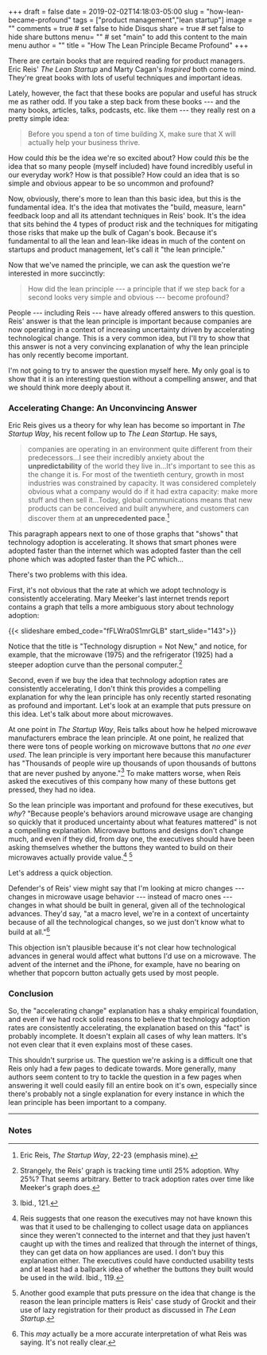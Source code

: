 +++
draft = false
date = 2019-02-02T14:18:03-05:00
slug = "how-lean-became-profound"
tags = ["product management","lean startup"]
image = ""
comments = true	# set false to hide Disqus
share = true	# set false to hide share buttons
menu= ""		# set "main" to add this content to the main menu
author = ""
title = "How The Lean Principle Became Profound"
+++

There are certain books that are required reading for product managers. Eric Reis' _The Lean Startup_ and Marty Cagan's _Inspired_ both come to mind. They're great books with lots of useful techniques and important ideas.

Lately, however, the fact that these books are popular and useful has struck me as rather odd. If you take a step back from these books --- and the many books, articles, talks, podcasts, etc. like them --- they really rest on a pretty simple idea: 

>Before you spend a ton of time building X, make sure that X will actually help your business thrive.

How could _this_ be the idea we're so excited about? How could _this_ be the idea that so many people (myself included) have found incredibly useful in our everyday work? How is that possible? How could an idea that is so simple and obvious appear to be so uncommon and profound?

Now, obviously, there's more to lean than this basic idea, but this is the fundamental idea. It's the idea that motivates the "build, measure, learn" feedback loop and all its attendant techniques in Reis' book. It's the idea that sits behind the 4 types of product risk and the techniques for mitigating those risks that make up the bulk of Cagan's book. Because it's fundamental to all the lean and lean-like ideas in much of the content on startups and product management, let's call it "the lean principle."

Now that we've named the principle, we can ask the question we're interested in more succinctly:

>How did the lean principle --- a principle that if we step back for a second looks very simple and obvious --- become profound?

People --- including Reis --- have already offered answers to this question. Reis' answer is that the lean principle is important because companies are now operating in a context of increasing uncertainty driven by accelerating technological change. This is a very common idea, but I'll try to show that this answer is not a very convincing explanation of why the lean principle has only recently become important.

I'm not going to try to answer the question myself here. My only goal is to show that it is an interesting question without a compelling answer, and that we should think more deeply about it.

### Accelerating Change: An Unconvincing Answer

Eric Reis gives us a theory for why lean has become so important in _The Startup Way_, his recent follow up to _The Lean Startup_. He says,

>companies are operating in an environment quite different from their predecessors...I see their incredibly anxiety about the **unpredictability** of the world they live in...It's important to see this as the change it is. For most of the twentieth century, growth in most industries was constrained by capacity. It was considered completely obvious what a company would do if it had extra capacity: make more stuff and then sell it...Today, global communications means that new products can be conceived and built anywhere, and customers can discover them at **an unprecedented pace**.[^1]

This paragraph appears next to one of those graphs that "shows" that technology adoption is accelerating. It shows that smart phones were adopted faster than the internet which was adopted faster than the cell phone which was adopted faster than the PC which... 

There's two problems with this idea. 

First, it's not obvious that the rate at which we adopt technology is consistently accelerating. Mary Meeker's last internet trends report contains a graph that tells a more ambiguous story about technology adoption:

{{< slideshare embed_code="fFLWra0S1mrGLB" start_slide="143">}}

Notice that the title is "Technology disruption = Not New," and notice, for example, that the microwave (1975) and the refrigerator (1925) had a steeper adoption curve than the personal computer.[^2]

Second, even if we buy the idea that technology adoption rates are consistently accelerating, I don't think this provides a compelling explanation for why the lean principle has only recently started resonating as profound and important. Let's look at an example that puts pressure on this idea. Let's talk about more about microwaves.

At one point in _The Startup Way_, Reis talks about how he helped microwave manufacturers embrace the lean principle. At one point, he realized that there were tons of people working on microwave buttons that _no one ever used_. The lean principle is very important here because this manufacturer has "Thousands of people wire up thousands of upon thousands of buttons that are never pushed by anyone."[^3] To make matters worse, when Reis asked the executives of this company how many of these buttons get pressed, they had no idea.

So the lean principle was important and profound for these executives, but _why_? "Because people's behaviors around microwave usage are changing so quickly that it produced uncertainty about what features mattered" is not a compelling explanation. Microwave buttons and designs don't change much, and even if they did, from day one, the executives should have been asking themselves whether the buttons they wanted to build on their microwaves actually provide value.[^4] [^5]

Let's address a quick objection. 

Defender's of Reis' view might say that I'm looking at micro changes --- changes in microwave usage behavior --- instead of macro ones --- changes in what should be built in general, given all of the technological advances. They'd say, "at a macro level, we're in a context of uncertainty because of all the technological changes, so we just don't know what to build at all."[^6] 

This objection isn't plausible because it's not clear how technological advances in general would affect what buttons I'd use on a microwave. The advent of the internet and the iPhone, for example, have no bearing on whether that popcorn button actually gets used by most people.

### Conclusion

So, the "accelerating change" explanation has a shaky empirical foundation, and even if we had rock solid reasons to believe that technology adoption rates are consistently accelerating, the explanation based on this "fact" is probably incomplete. It doesn't explain all cases of why lean matters. It's not even clear that it even explains most of these cases. 

This shouldn't surprise us. The question we're asking is a difficult one that Reis only had a few pages to dedicate towards. More generally, many authors seem content to try to tackle the question in a few pages when answering it well could easily fill an entire book on it's own, especially since there's probably not a single explanation for every instance in which the lean principle has been important to a company.

---

### Notes

[^1]: Eric Reis, _The Startup Way_, 22-23 (emphasis mine).

[^2]: Strangely, the Reis' graph is tracking time until 25% adoption. Why 25%? That seems arbitrary. Better to track adoption rates over time like Meeker's graph does.

[^3]: Ibid., 121.

[^4]: Reis suggests that one reason the executives may not have known this was that it used to be challenging to collect usage data on appliances since they weren't connected to the internet and that they just haven't caught up with the times and realized that through the internet of things, they can get data on how appliances are used. I don't buy this explanation either. The executives could have conducted usability tests and at least had a ballpark idea of whether the buttons they built would be used in the wild. Ibid., 119.

[^5]: Another good example that puts pressure on the idea that change is the reason the lean principle matters is Reis' case study of Grockit and their use of lazy registration for their product as discussed in _The Lean Startup_.

[^6]: This _may_ actually be a more accurate interpretation of what Reis was saying. It's not really clear.

